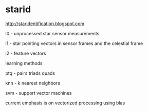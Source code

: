 # starid
http://staridentification.blogspot.com

l0 - unprocessed star sensor measurements

l1 - star pointing vectors in sensor frames and the celestial frame

l2 - feature vectors

learning methods

ptq - pairs triads quads

knn - k nearest neighbors

svm - support vector machines

current emphasis is on vectorized processing using blas
